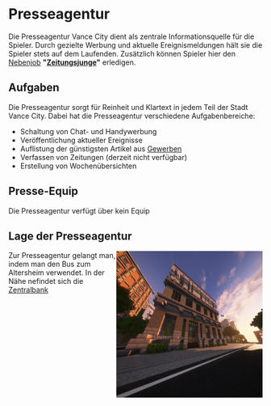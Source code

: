 # Presseagentur
      
Die Presseagentur Vance City dient als zentrale Informationsquelle für die Spieler. Durch gezielte Werbung und aktuelle Ereignismeldungen hält sie die Spieler stets auf dem Laufenden.
Zusätzlich können Spieler hier den [Nebenjob](../../pages/nebenjobs/nebenjobs.md) **"[Zeitungsjunge](../../pages/nebenjobs/zeitungsjunge.md)"** erledigen.

## Aufgaben

Die Presseagentur sorgt für Reinheit und Klartext in jedem Teil der Stadt Vance City. Dabei hat die Presseagentur verschiedene Aufgabenbereiche:

* Schaltung von Chat- und Handywerbung
* Veröffentlichung aktueller Ereignisse
* Auflistung der günstigsten Artikel aus [Gewerben](../../pages/biz/business.md)
* Verfassen von Zeitungen (derzeit nicht verfügbar)
* Erstellung von Wochenübersichten


## Presse-Equip

Die Presseagentur verfügt über kein Equip

## Lage der Presseagentur

<img align="right" width="290" height="290" src="../../../assets/image/fraktionen/presseagenturHQ.png">

Zur Presseagentur gelangt man, indem man den Bus zum Altersheim verwendet. In der Nähe nefindet sich die [Zentralbank](../../pages/orte/banken.md)
